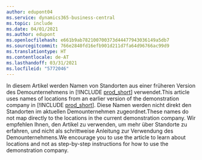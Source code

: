 ```yaml
---
author: edupont04
ms.service: dynamics365-business-central
ms.topic: include
ms.date: 04/01/2021
ms.author: edupont
ms.openlocfilehash: e661b9ab782100700373d44477943036149a5db7
ms.sourcegitcommit: 766e2840fd16efb901d211d7fa64d96766ac99d9
ms.translationtype: HT
ms.contentlocale: de-AT
ms.lasthandoff: 03/31/2021
ms.locfileid: "5772046"
---
```

<span data-ttu-id="64de0-101">In diesem Artikel werden Namen von Standorten aus einer früheren Version des Demounternehmens in [!INCLUDE [prod_short](prod_short.md)] verwendet.</span><span class="sxs-lookup"><span data-stu-id="64de0-101">This article uses names of locations from an earlier version of the demonstration company in [!INCLUDE [prod_short](prod_short.md)].</span></span> <span data-ttu-id="64de0-102">Diese Namen werden nicht direkt den Standorten im aktuellen Demounternehmen zugeordnet.</span><span class="sxs-lookup"><span data-stu-id="64de0-102">These names do not map directly to the locations in the current demonstration company.</span></span> <span data-ttu-id="64de0-103">Wir empfehlen Ihnen, den Artikel zu verwenden, um mehr über Standorte zu erfahren, und nicht als schrittweise Anleitung zur Verwendung des Demounternehmens.</span><span class="sxs-lookup"><span data-stu-id="64de0-103">We encourage you to use the article to learn about locations and not as step-by-step instructions for how to use the demonstration company.</span></span>
